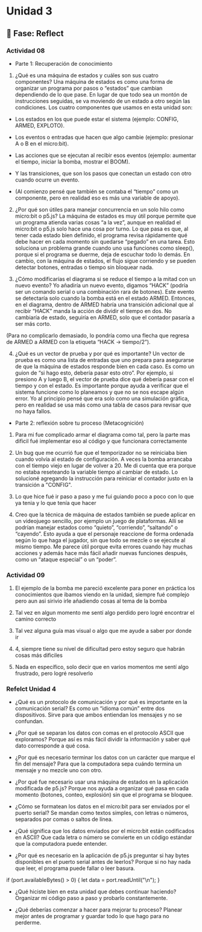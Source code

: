 # Unidad 3


## 🤔 Fase: Reflect

### Actividad 08

- Parte 1: Recuperación de conocimiento

1. ¿Qué es una máquina de estados y cuáles son sus cuatro componentes?
Una máquina de estados es como una forma de organizar un programa por pasos o “estados” que cambian dependiendo de lo que pase. En lugar de que todo sea un montón de instrucciones seguidas, se va moviendo de un estado a otro según las condiciones.
Los cuatro componentes que usamos en esta unidad son:

- Los estados en los que puede estar el sistema (ejemplo: CONFIG, ARMED, EXPLOTO).

- Los eventos o entradas que hacen que algo cambie (ejemplo: presionar A o B en el micro:bit).

- Las acciones que se ejecutan al recibir esos eventos (ejemplo: aumentar el tiempo, iniciar la bomba, mostrar el BOOM).

- Y las transiciones, que son los pasos que conectan un estado con otro cuando ocurre un evento.

- (Al comienzo pensé que también se contaba el “tiempo” como un componente, pero en realidad eso es más una variable de apoyo).

2. ¿Por qué son útiles para manejar concurrencia en un solo hilo como micro:bit o p5.js?
La máquina de estados es muy útil porque permite que un programa atienda varias cosas “a la vez”, aunque en realidad el micro:bit o p5.js solo hace una cosa por turno. Lo que pasa es que, al tener cada estado bien definido, el programa revisa rápidamente qué debe hacer en cada momento sin quedarse “pegado” en una tarea.
Esto soluciona un problema grande cuando uno usa funciones como sleep(), porque si el programa se duerme, deja de escuchar todo lo demás. En cambio, con la máquina de estados, el flujo sigue corriendo y se pueden detectar botones, entradas o tiempo sin bloquear nada.

3. ¿Cómo modificarías el diagrama si se reduce el tiempo a la mitad con un nuevo evento?
Yo añadiría un nuevo evento, digamos “HACK” (podría ser un comando serial o una combinación rara de botones). Este evento se detectaría solo cuando la bomba está en el estado ARMED. Entonces, en el diagrama, dentro de ARMED habría una transición adicional que al recibir “HACK” manda la acción de dividir el tiempo en dos. No cambiaría de estado, seguiría en ARMED, solo que el contador pasaría a ser más corto.

(Para no complicarlo demasiado, lo pondría como una flecha que regresa de ARMED a ARMED con la etiqueta “HACK → tiempo/2”).

4. ¿Qué es un vector de prueba y por qué es importante?
Un vector de prueba es como una lista de entradas que uno prepara para asegurarse de que la máquina de estados responde bien en cada caso. Es como un guion de “si hago esto, debería pasar esto otro”.
Por ejemplo, si presiono A y luego B, el vector de prueba dice qué debería pasar con el tiempo y con el estado. Es importante porque ayuda a verificar que el sistema funcione como lo planeamos y que no se nos escape algún error.
Yo al principio pensé que era solo como una simulación gráfica, pero en realidad se usa más como una tabla de casos para revisar que no haya fallos.




- Parte 2: reflexión sobre tu proceso (Metacognición)

1. Para mi fue complicado armar el diagrama como tal, pero la parte mas dificil fué implementar eso al código y que funcionara correctamente


2. Un bug que me ocurrió fue que el temporizador no se reiniciaba bien cuando volvía al estado de configuración. A veces la bomba arrancaba con el tiempo viejo en lugar de volver a 20. Me di cuenta que era porque no estaba reseteando la variable tiempo al cambiar de estado. Lo solucioné agregando la instrucción para reiniciar el contador justo en la transición a "CONFIG".


3. Lo que hice fué ir paso a paso y me fui guiando poco a poco con lo que ya tenia y lo que tenía que hacer 

4. Creo que la técnica de máquina de estados también se puede aplicar en un videojuego sencillo, por ejemplo un juego de plataformas. Allí se podrían manejar estados como “quieto”, “corriendo”, “saltando” o “cayendo”. Esto ayuda a que el personaje reaccione de forma ordenada según lo que haga el jugador, sin que todo se mezcle o se ejecute al mismo tiempo. Me parece útil porque evita errores cuando hay muchas acciones y además hace más fácil añadir nuevas funciones después, como un “ataque especial” o un “poder”.




### Actividad 09

1. El ejemplo de la bomba me pareció excelente para poner en práctica los conocimientos que ibamos viendo en la unidad, siempre fué complejo pero aun asi sirivio irle añadiendo cosas al tema de la bomba


2. Tal vez en algun momento me sentí algo perdido pero logré encontrar el camino correcto


3. Tal vez alguna guía mas visual o algo que me ayude a saber por donde ir


4. 4, siempre tiene su nivel de dificultad pero estoy seguro que habrán cosas más dificiles


5. Nada en específico, solo decir que en varios momentos me sentí algo frustrado, pero logré resolverlo



### Refelct Unidad 4

- ¿Qué es un protocolo de comunicación y por qué es importante en la comunicación serial?
Es como un “idioma común” entre dos dispositivos. Sirve para que ambos entiendan los mensajes y no se confundan.

- ¿Por qué se separan los datos con comas en el protocolo ASCII que exploramos?
Porque así es más fácil dividir la información y saber qué dato corresponde a qué cosa.

- ¿Por qué es necesario terminar los datos con un carácter que marque el fin del mensaje?
Para que la computadora sepa cuándo termina un mensaje y no mezcle uno con otro.

- ¿Por qué fue necesario usar una máquina de estados en la aplicación modificada de p5.js?
Porque nos ayuda a organizar qué pasa en cada momento (botones, conteo, explosión) sin que el programa se bloquee.

- ¿Cómo se formatean los datos en el micro:bit para ser enviados por el puerto serial?
Se mandan como textos simples, con letras o números, separados por comas o saltos de línea.

- ¿Qué significa que los datos enviados por el micro:bit están codificados en ASCII?
Que cada letra o número se convierte en un código estándar que la computadora puede entender.

- ¿Por qué es necesario en la aplicación de p5.js preguntar si hay bytes disponibles en el puerto serial antes de leerlos?
Porque si no hay nada que leer, el programa puede fallar o leer basura.

if (port.availableBytes() > 0) {
    let data = port.readUntil("\n");
}


- ¿Qué hiciste bien en esta unidad que debes continuar haciendo?
Organizar mi código paso a paso y probarlo constantemente.

- ¿Qué deberías comenzar a hacer para mejorar tu proceso?
Planear mejor antes de programar y guardar todo lo que hago para no perderme.





